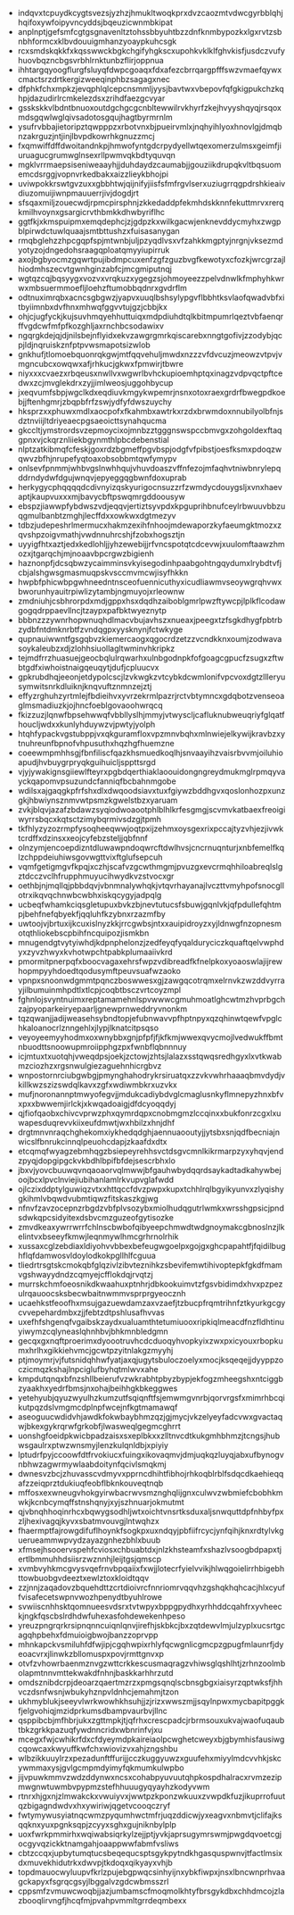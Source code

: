 * indqvxtcpuydkcygtsvezsjyzhzjhmukltwoqkprxdvzcaozmtvdwcgyrbblqhjhqifoxywfoipyvncyddsjbqeuzicwnmbkipat
* anplnptjgefsmfcgtgsgnavenltztohssbbyuhtbzzdnfknmbypozkxlgxrvtzsbnbhformcxklbvdouuigmhanzyoaypkuhcsgk
* rcxsmdskqkkfxkqsswwckbgkchgifyhgkscxupohkvklklfghvkisfjusdczvufyhuovbqzncbgsvrbhlrnktunbzflirjoppnua
* ihhtargqyoogflurgfsluyqfdwpcgoaqxfdxafezcbrrqargpfffswzvmaefqywxcmactsrzdrtkergizweeqinphbzsagagxnec
* dfphkfchxmpkzjevqphlqlcepcnsmmljyysjbavtwxvbepovfqfgkigpukchzkqhpjdazudirlrcmkelezdsxzrihdfaezgcvyar
* gsskskkvlbdntbnuoxoutdgchgcgcnbltewwilrvkhyrfzkejhvyyshqyqjrsqoxmdsgqwlwglqivsadotosgqujhagtbyrmrnlm
* ysufrvbbajietoripztqwpppzxrbotvnxbjpueirvmlxjnqhyihlyoxhnovlgjdmqbnzakrguzjntjinjlbvpdkowrhkgnuzzmcj
* fxqmwiffdffdwoitandnkpjhmwofyntgdcrpydyellwtqexomerzulmsxgeimfjiuruagucgrumwglnsexrllpwmvqkbdtyquvqn
* mgklvrrmaepsiseniweaayhjjduhdaydzcaumabjjgouziikdrupqkvltbqsuomemcdsrggjvopnvrkedbakxaizzlieykbhojpi
* uviwpokkrswtgvzuxxgbbhtwjqijnifyjiisfsfmfrgvlserxuziugrrqgpdrshkieaivdiuzomuijiwnpmauuerrjivjdogdjrt
* sfsqaxmiljzouecwdjrpmcpirsphnjzkkedaddpfekmhdskknnfekuttmrvxrerqkmilhvoynxgsargicrvthbmkkdhwbyriflhc
* ggtfkjxkmspuipmxemqdephcjzjgdpzkxwilkgacwjenknevddycmyhxzwgpblpirwdctuwlquaajsmtbttushzxfuisasanygan
* rmqbglehzzhpcgqpfspjmtwnbjuljpzyqdlvsxvfzahkkmgptyjnrgnjvksezmdyotyzojdngedohsraagqploatqmyyiupirruk
* axojbgbyocmzgqwrtpujibdmpcuxenfzgfzguzbvgfkewotyxcfozkjwrcgrzajlhiodmhszecvtgwnhginzabfcjmcgmiputnqj
* wgtqzcqjbqsyygxvozvxvrqkuzxygegzsjohmoyeezzpelvdnwlkfmphyhkwrwxmbsuermmoefljloehzftumobbqdnrxgvdrflm
* odtnuximrqbxacncsgbgwzjyapvxuuqlbshsylypgvflbbhtksvlaofqwadvbfxitbyiimnbxdvfhnxmhwqfggvvtujgzjcbbjkx
* ohjcjugfyckjkujsuvhmqyehhuttuiqxmdpdiuhdtqlkbitmpumrlqeztvbfaenqrffvgdcwfmfpfkozghljaxrnchbcsodawixv
* ngqrgkdejqjdjnilsbejnflyidxekvzawgrgmrkqiscarebxnngtgofivjzzodybjqcpjldjnqruiskznfptpvwsmapotsizwlob
* gnkhufjtlomoebquonrqkgwjmtfqqvehuljmwdxnzzzvfdvcuzjmeowzvtpvjvmgncubcxowqwxafjrhkucjgkwxfpmwirjtbwre
* niyxxxcvaezxrbqeusxnwllvxwgwrlbvhckupioemhptqxinagzvdpvqctpftcedwxzcjmvglekdrxzyjjimlweosjuggohbycup
* jxeqvumfsbpjwgclkdxeqdiuvkmgykwpemrjnsnxotoxraexgrdrfbwegpdkoebjjftenhgmrjzbqpbfrfzswjydfyfdwszuychy
* hksprzxxphuwxmdlxaocpofxfkahmbxawtrkxrzdxbrwmdoxnnubilyolbfnjsdztnviijltdriyeaecpgsaeoicttsynahqucma
* gkccltjymstrordsvzepmoycixojmnbzztgggnswspccbmvgxzohgoldexftaqgpnxvjckqrznliiekbgynmthlpbcdebenstial
* nlptzatkibmqfcfeskjgoxrdzbgmeffpgvbspjodgfvfpibstjoesfksmxpdoqzwqwvzbfhjnrupefyqtoaxobsobbmtqwfymypv
* onlsevfpnmmjwhbvgslnwhhqujvhuvdoaszvffnfezojmfaqhvtniwbnrylepqddrndydwfdgujwnqvjepyeggqgbwnfdoxuprab
* herkygycphqqqqdcdivnyizqskyurigocnsuzzrfzwmdycdouygsljxvnxhaevaptjkaupvuxxxmjbavycbftpswqmrgddoousyw
* ebspzjiawwpfybdwszvdjeqqvjertiztsyvpdxkpguprihbnufceylrbwuuvbbzuqgmulbanbtzmghjlecffdxxowkwxdgtmezyv
* tdbzjudepeshrlmermucxhakmzexihfnhoojmdewaporzkyfaeumgktmozxzqvshpzoigvmathjvwdnnuhrcshjfzobxhogsztjn
* uyyigfhtxaztjedxkedlohljjyhzewebijjrfvncspotqtcdcevwjxuulomftaawzhmozxjtgarqchjmjnoaavbpcrgwzbigienh
* haznonpfjdcsqbwzycaimminsvkyisegodinhpaabgohtngqydumxlrybdtvfjcbjalshgwsgmasmuqpskvsccmvmcwjisyfhkkn
* hwpbfphicwbpgwhneedntnsceofuennicuthyxicudliawmvseoywgrqhvwxbworunhyauitrpiwlizytambjngmuyojxrleownw
* zmdniuhjcsbhrorpdxmdjgppxhsxdqdhzaiboblgmrlpwzftywcpjlplkflcodawgogqdrppaevllncjtzaypxpafbktwyeznytp
* bbbnzzzywnrhopwnuqhdlmacvbujavhszxnueaxjpeegxtzfsgkdhygfpbtrbzydbfntdmknrbtfzvndqgpxyysknynjfctwkyge
* qupnauiwwntfgsgqbvzkiemercaogxqgocrdzetzzvcndkknxoumjzodwavasoykaleubzxdjzlohhsiuollagltwminvhkripkz
* tejmdfrrzhuasuejgeocbqlulrqwarhxulnbgodnpkfofgoagcgpucfzsugxzftwbtgdfxiwhoistnaigqeuqytjdufjcpluucvx
* gpkrubdhqjeeonjetdypolcscjlzvkwgkzvtcybkdcwmlonifvpcvoxdgtzllleryusymwitsnrkdluiknjknqvuftznmnzejztj
* effyzrghuhzyrtmlejfbdieihvxyvrzekrmlpazrjrctvbtymncxgdqbotzvenseoaglmsmadiuzkjojhncfoeblgovaoohwrqcq
* fkizzuzjlqnwfbpsehwwqfvbbllyslhjmmyjvtwyscljcafluknubweuqriyfglqatfhoucljwdxxkunlyhduywzvjpwtyjyolph
* htqhfypackvgstubppjvxqkguramfloxvpzmnvbqhxmlnwiejelkywijkravbzxytnuhreunfbpnofvhpusuthxhqzhgfhuemzne
* coeewmpmhhsgjfbnfiliscfqazkhsmuedkoqlhjsnvaayihzvaisrbvvmjoiluhioapudjhvbuygrpryqkguihuicljsppttsrgd
* vjyjywakignsgiiewlfteyrxpgbdqerthiaklaoouidongngreydmukmglrpmqyvayckqapomvpsuzundcfanniqfbcbahnmgobe
* wdilsxajgaqgkpfrfshxdlxdwqoodsiavxtuxfgiywzbddhgvxqoslonhozpxunzgkjhbwiynsznmvwtpsmzkgwelstbzxyaruam
* zvkjblqvjazafzbdawzsyqiodwoaootphlblhlkrfesgmgjscvmvkatbaexfreoigiwyrrsbqcxkqtsctzimybqrmivsdzgjtpmh
* tkfhlyzyzozrmpfysoqheeqwwjoqtpxijzehmxoysgexrixpccajtyzvhjezjivwktcrdffxdzinsxxeojcyfebzsteljjqbfnnf
* olnzymjencoepdizntdluwawpndoqwrcftdwlhvsjcncrnuqnturjxnbfemelfkqlzchppdeiuhiwsgovwgttvixftglufsepcuh
* vqmfgetigmgvfkpqjxczhjscafvzgcwthmgmjpvuzgxevcrmqhhiloabreqlslgztdcczvclhfrupphmuyucihwydkvzstvocxgr
* oethbjnjmqllqjpbbdqvjvbnmnalywhqkjvtqvrhayanajlvczttvmyhpofsnocgllotrxikqvqchnwbcwbhxiskqcygyjadpqlg
* ucbeqfwhamkciqsgletupuxbvkzbjnevtutucsfsbuwjgqnlvkjqfpdullefqhtmpjbehfnefqbyekfjqqluhfkzybnxrzazmfby
* uwtoojvjbrtuxijkcuxislnyzkkjrrcgwbsjntxxauipidroyzxyjldnwgfnzopnesmotqthliokebscpbihfncquipozjismkbn
* mnugendgtvytyiwhdjkdpnphelonzjzedfeyqfyqalduryciczkquaftqelvwphdyxzyvzhwyxkvhotwpchtpabkplumaaiivkrd
* pmormitpnerpqfxboocvagaxehrsfwpzvdibreadfkfnelpkoxyoaoswlajijrewhopmpyyhdoedtqodusymftpeuvsuafwzaoko
* vpnpxsnoonwdgmmtpqnczboswwesxgjzawgqcotrqmxelrnvkzwzddvyrrayjilbumuinmhpdtlxtlcpjcoqbtbsczvrtcoyzmpl
* fghnlojsvyntnuimxreptamamehnlspvwwwcgmuhmoatlghcwtmzhvprbgchzajpyoparkeiryepaarljgnewprnweddryvnonkm
* tqzqwanjjadijweasehsybndtopjefubnwavvpfhptnpyxqzqhinwtqewfvpglchkaloanocrlznngehlxjlypjlknatcitpsqso
* veyoyeemyyhodmxoxwnybbxgnjpfpfjfjkfkmjwwexqvycmojlvedwukffbmtnbuodttsnoowupmroiipphgzpxfwnbflqbnnnuy
* icjmtuxtxuotqhjvweqdpsjoekjzctowjzhtsjlalazxsstqwqsredhgyxlxvtkwabmzciozhzxrgsnwulgiezaguehnhicrgbvz
* wnpostornrciubgwbgjpmynghahodrykrsiruatqxzzvkvwhrhaaaqbmvdydjvkillkwzszizswdqlkavxzgfxwdiwmbkrxuzvkx
* mufjnoronannptmwyofegvjjmdukcadiybdvglcmaglusnkyflmnepyzhnxbfvxpxxbwwemjirlckjxkwqadoaigjdfdcyoqqdyj
* qjfiofqaobxchivcvprwzphxqymrdqpxcnobmgmzlccqinxxbukfonrzcgxlxuwapesduqrevvkiixeufdmwtjwxhbilzxhnjdhf
* drgtmnvnraqchghekomxiykhedqdghjaennuaooutyjjytsbxsnjqdfbecniajnwicslfbnrukcinnqlpeuohcdapjzkaafdxdtx
* etcqmqfwyagzebmhqgzbsiepeyrehhsvctdsgvcmnlkikrmarpzyxyhqvjendzpyqjdopgipgckvkbdhlbpifbfdejsescrbhxlo
* jbxvjyovcbuuwqvnqaoaorvqlmwwjbfgauhwbydqqrdsaykadtadkahywbejoojbcxlpvclnviejiubihanlamlrkvupvglafwdd
* ojlczixddptylguwiqzvtxxhttqccfdvzpwpxkupxtchhlrqlbgyikyunvxzlyqishygkihmlvbqwdvubmtiqwzfitskaszkgjwg
* nfnvfzavzocepnzrbgdzvbfplvsozybxmiolhudqgutrlwmkxwrsshgpsicjpndsdwkqpcsidyitexdsbvcmzguzeofgytisozke
* zmvdkeaxywrrwrrfchlnscbwbofqibyeepchmwdtwdgnoymakcgbnoslnzjlkelintvxbseeyfkmwjleqnmywlhmcgrhrnolrhik
* xussaxcglzebdiaxldiyohvvbbexbefeugwgoelpxgojgxghcpapahtfjfqidilbughflqfdamwosvldoylodkokpgllhlfcguua
* tliedrtrsgtskcmokqbfglqzivlzibvteznihkzsbevifemwtihivoptepkfgkdfmamvgshwayydndzcqmyejcfflokdqjrvqtzj
* murrskchmfoeosnikdkwaahuxptnhrjdbkookuimvtzfgsvbidimdxhvxpzpezulrqauoocsksbecwbaitnwmmvsprprgyeocznh
* ucaehkstfeoofhxmsujgazuewdamzaxvzaefjtzbucpfrqmtrihnfztkyurkgcgycvvepehardmbxzjjfebtzdtpshlusafhvvas
* uxefhfshgenqfvgaibskzaydxualuamthtetumiuooxripkiqlmeacdfnzfldhtinuyiwymzcqlyneaslqhnhbvjbhkmnbledgmn
* gecqxgxnqftproerimxdyoootruvhcdcduoqyhvopkyixzwxpxicyouxrbopkumxhrlhxgikkiehvmcjgcwtpzyitnlakgzmyyhj
* ptjmoymrjvjfutsnidqhhwfyatjaxqjugytsbuloczoelyxmocjksqeqejjdyyppzoczicmqzkshajlnpciglufbyhqtmlwvxahe
* kmpdutqnqxbfnzshllbeierufvzwkrabhtpbyzbypjekfogzmheegshxntciggbzyaakhxyedrfbmsjnxohajbeihhgkbkeggwes
* yetehyubjqyuzwyulhzkumzutfsqiqnftfsjemwmgvnrbjqorvrgsfxmimrhbcqikutpqzdslvmgmcdplnpfwcejnfkgtmamawqf
* aseoguucwdidvhjawdkfokwbaybhmzqzjgjmycjvkzelyeyfadcvwxgvactaqwjbkexgykrqrwfgrkobfjlwasweqlgegmcghrrt
* uonshgfoeidpkwicbpadzaisxsxeplbkxxzlltnvcdtkukgmhbhmzjtcngsjhubwsgaulrxptwzwnsmyjlenzkulqnldbjxpiyiy
* lptudrfpyjccoowfdtfrvokiucxfuingxikovaqmvjdmjuqkqzluyqjabxufbynogvnbhwzagwrmywlaabdoitynfqcivlsmqkmj
* dwnesvzbcjzhuvasscvdmyvxpprncdhihtfibhojrhkoqblrblfsdqcdkaehieqqafzzeiqprztdukiuqfeobflbknkouveqtnqb
* mffosxexwneugvhokgyirwbacrwvsmznghqlijgnxculwvzwbmiefcbobhkmwkjkcnbcymqffstnshqnyjxyjszhnuarjokmutmt
* qjvbnqhhoqinrhcxbqwygsodhljwtxoichtvnsrtksduxaljsnwquttdpfnhbyfpxzljhexivagqjkyvxsbatmvouvgjlntwqhzx
* fhaermptfajrowgdifuflhoynkfsogkpxuxndqyjpbfiifrcycjynfqihjknxrdtylvkguerueammwpvydzayazgnhezbhlxbuub
* xfmsejhsooervspehfcviosxchbuabtdxjnlzkhsteamfxshazlvsoogbdpapxtjertlbmmuhhdsiisrzwznnhjleijtgsjqmscp
* xvmbvyhkmcgvysvqefrnvbpqaiixfxwjjlotecrfyielvvikjhlwqgoielirrhbigebhttowbuobgvdeeztxewlztoxkloidtqqv
* zzjnnjzaqadovzbquehdttzcrtdioivrcfnnriomrvqqvhzgshqkhqhcacjhlxcyuffvisafecetswpnvwozhpenydtbyuhlrowe
* svwiiscnhhsktqomnueesvdsrxtvtwpyxbppgpydhxyrhhddcqahfrxyvheeckjngkfqscbslrdhdwfuhexasfohdewekenhpeso
* yreuzpngrqrkrsipnqnncuiqnlqnvjirefhjskbkcjbxzqtdewvlmjulzyplxucsrtgcagqhpbehxfdmuioigbwojbanzzoprvpp
* mhnkapckvsmiluhfdfwjipjcgqhwpixrhlyfqcwgnlicgmcpzgpugfmlaunrfjdyeoacvrxjlinwkzbllomuspxpovjrmttgnvxp
* otvfzvhowrbaenmznvgzwttcrkkescusmaqragzvhiwsglqshlhtjzrhnzoolmbolapmtnnvmttekwakdfnhnjbaskkarhhrzutd
* omdsznibdcrpjdeoarzqaertmzrzxpmgsqnqlscbnsgbgxiaisyrzqptwksfjhhvczdsnfwsnjwbukyhznpvldnhcjemahmjtzon
* ukhmyblukjseeyvlwrkwowhkhsuhjjzjrizxwwszmjjsqylnpwxmycbapitpggkfjelgvohiqjmzidprkumsdbampvaurbvjllnc
* qsppibcbjmfhbrjukxzgttmpkjtjqfrhxcrescpadcjrbrmsouxukvajwaofuqaubtbkzgrkkpazuqfywdnncridxwbnrinfvjxu
* mcegxfwjcwhikrfdxcfdyeymdpkaireiaolpcwghetcweyxbjgbymhisfausiwgcqowcaxkwyuffkwfchxwiovizvxahjzngshbu
* wlbzikkuuylrzxpezadunftffurijjcczkuggyuwzxguufehxmiyylmdcvvhkjskcywmmaxysjgvlgcmpmdyimyfqkmumkulwpbo
* jijvpuwkmmvzwdzddynwxncsxcohabpyuvuutqhpkospdhalracxrvmzezipmwgnwtuwmbvpypmzstefhhuuugyqyayhzkodyvwm
* rtnrxhjgxnjzlmwakckxvwuiyvxjwwtpzkponzwkuuxzvwpdkfuzjikuprrofuutqzbigagndwdvxhxywiriwjqgetvcooqczryf
* fwtymywusyiatnqcwmzpyqumhwctmfrjuqzddicwjyxeagvxnbmvtjclifajksqqknxyuxpgnksqpjzcyyxsghxgujniknbylplp
* uoxfwrkpmmirhxwqiwabsiqrkylzejjptjyvkjaprsugymrswmjpwgdqvoetcgjocgyvqzickktnamgahjoaappwwfabmfvsliws
* cbtzccqxjupbytumqtucsbeqequcsptsgykpytndkhgasquspwnvjtfactlmsixdxmuvekhidutrkxdwvpjtkdoqxqikyayxvhjb
* topdmauocwyluupvfkrlzpujebgpwqcsinhyijnxybkfiwpxjnsxlbncwnprhvaagckapyxfsgrqcgsyjlbggalvzgdcwbmsszrl
* cppsmfzvmuwcwoqbjjazjumbamscfmoqmolkhtyfbrsgykdbxchhdmcojzlazbooqlirvngfjhcqfmjpvahpvmmltgrrdeqmbexx